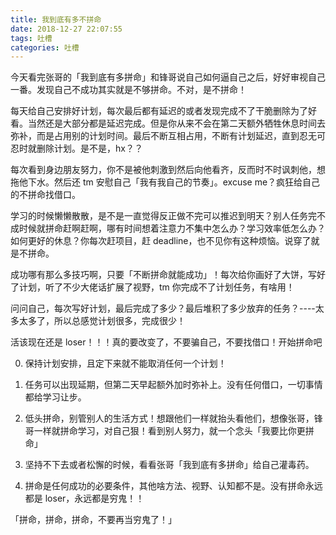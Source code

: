 ```yaml
---
title: 我到底有多不拼命
date: 2018-12-27 22:07:55
tags: 吐槽
categories: 吐槽
---
```


今天看完张哥的「我到底有多拼命」和锋哥说自己如何逼自己之后，好好审视自己一番。发现自己不成功其实就是不够拼命。不对，是不拼命！

每天给自己安排好计划，每次最后都有延迟的或者发现完成不了干脆删除为了好看。当然还是大部分都是延迟完成。但是你从来不会在第二天额外牺牲休息时间去弥补，而是占用别的计划时间。最后不断互相占用，不断有计划延迟，直到忍无可忍时就删除计划。是不是，hx？？

每次看到身边朋友努力，你不是被他刺激到然后向他看齐，反而时不时讽刺他，想拖他下水。然后还 tm 安慰自己「我有我自己的节奏」。excuse me？疯狂给自己的不拼命找借口。

学习的时候懒懒散散，是不是一直觉得反正做不完可以推迟到明天？别人任务完不成时候就拼命赶啊赶啊，哪有时间想着注意力不集中怎么办？学习效率低怎么办？如何更好的休息？你每次赶项目，赶 deadline，也不见你有这种烦恼。说穿了就是不拼命。

成功哪有那么多技巧啊，只要「不断拼命就能成功」！每次给你画好了大饼，写好了计划，听了不少大佬话扩展了视野，tm 你完成不了计划任务，有啥用！

问问自己，每次写好计划，最后完成了多少？最后堆积了多少放弃的任务？----太多太多了，所以总感觉计划很多，完成很少！

活该现在还是 loser！！！真的要改变了，不要骗自己，不要找借口！开始拼命吧

0. 保持计划安排，且定下来就不能取消任何一个计划！

1. 任务可以出现延期，但第二天早起额外加时弥补上。没有任何借口，一切事情都给学习让步。

2. 低头拼命，别管别人的生活方式！想跟他们一样就抬头看他们，想像张哥，锋哥一样就拼命学习，对自己狠！看到别人努力，就一个念头「我要比你更拼命」

3. 坚持不下去或者松懈的时候，看看张哥「我到底有多拼命」给自己灌毒药。

4. 拼命是任何成功的必要条件，其他啥方法、视野、认知都不是。没有拼命永远都是 loser，永远都是穷鬼！！

「拼命，拼命，拼命，不要再当穷鬼了！」